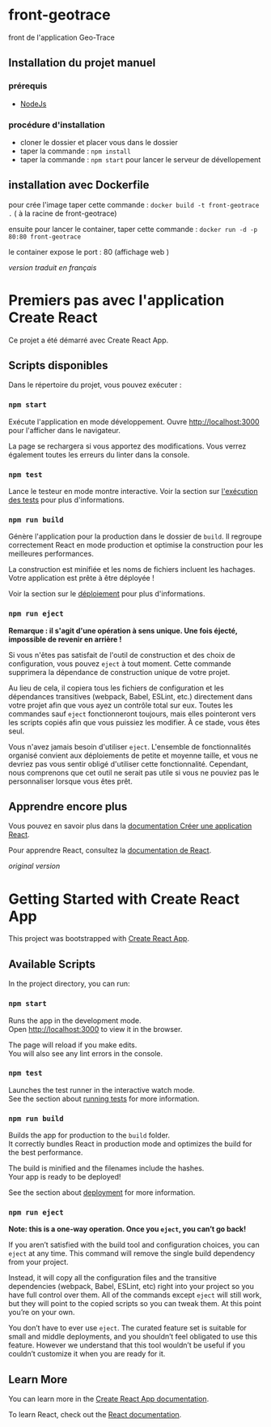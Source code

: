 # front-geotrace
front de l'application Geo-Trace

## Installation du projet manuel 

### prérequis 

- [NodeJs](https://nodejs.org/fr/) 

### procédure d'installation

- cloner le dossier et placer vous dans le dossier 
- taper la commande : `npm install`
- taper la commande : `npm start`  pour lancer le serveur de dévellopement


## installation avec Dockerfile 


pour crée l'image taper cette commande : `docker build -t front-geotrace .` ( à la racine de front-geotrace)

ensuite pour lancer le container, taper cette commande : `docker run -d -p 80:80 front-geotrace`

le container expose le port : 80 (affichage web )

_version traduit en français_ 

# Premiers pas avec l'application Create React

Ce projet a été démarré avec Create React App.


## Scripts disponibles

Dans le répertoire du projet, vous pouvez exécuter :

### `npm start`

Exécute l'application en mode développement.
Ouvre [http://localhost:3000](http://localhost:3000) pour l'afficher dans le navigateur.

La page se rechargera si vous apportez des modifications.
Vous verrez également toutes les erreurs du linter dans la console.

### `npm test`

Lance le testeur en mode montre interactive.
Voir la section sur [l'exécution des tests](https://create-react-app.dev/docs/running-tests) pour plus d'informations.

### `npm run build`

Génère l'application pour la production dans le dossier de `build`.
Il regroupe correctement React en mode production et optimise la construction pour les meilleures performances.

La construction est minifiée et les noms de fichiers incluent les hachages.
Votre application est prête à être déployée !

Voir la section sur le [déploiement](https://create-react-app.dev/docs/deployment) pour plus d'informations.

### `npm run eject`

**Remarque : il s'agit d'une opération à sens unique. Une fois éjecté, impossible de revenir en arrière !**

Si vous n'êtes pas satisfait de l'outil de construction et des choix de configuration, vous pouvez `eject` à tout moment. Cette commande supprimera la dépendance de construction unique de votre projet.

Au lieu de cela, il copiera tous les fichiers de configuration et les dépendances transitives (webpack, Babel, ESLint, etc.) directement dans votre projet afin que vous ayez un contrôle total sur eux. Toutes les commandes sauf `eject` fonctionneront toujours, mais elles pointeront vers les scripts copiés afin que vous puissiez les modifier. À ce stade, vous êtes seul.

Vous n'avez jamais besoin d'utiliser `eject`. L'ensemble de fonctionnalités organisé convient aux déploiements de petite et moyenne taille, et vous ne devriez pas vous sentir obligé d'utiliser cette fonctionnalité. Cependant, nous comprenons que cet outil ne serait pas utile si vous ne pouviez pas le personnaliser lorsque vous êtes prêt.

## Apprendre encore plus

Vous pouvez en savoir plus dans la [documentation Créer une application React](https://create-react-app.dev/docs/getting-started).

Pour apprendre React, consultez la [documentation de React](https://reactjs.org).

_original version_

# Getting Started with Create React App

This project was bootstrapped with [Create React App](https://github.com/facebook/create-react-app).

## Available Scripts

In the project directory, you can run:

### `npm start`

Runs the app in the development mode.\
Open [http://localhost:3000](http://localhost:3000) to view it in the browser.

The page will reload if you make edits.\
You will also see any lint errors in the console.

### `npm test`

Launches the test runner in the interactive watch mode.\
See the section about [running tests](https://facebook.github.io/create-react-app/docs/running-tests) for more information.

### `npm run build`

Builds the app for production to the `build` folder.\
It correctly bundles React in production mode and optimizes the build for the best performance.

The build is minified and the filenames include the hashes.\
Your app is ready to be deployed!

See the section about [deployment](https://facebook.github.io/create-react-app/docs/deployment) for more information.

### `npm run eject`

**Note: this is a one-way operation. Once you `eject`, you can’t go back!**

If you aren’t satisfied with the build tool and configuration choices, you can `eject` at any time. This command will remove the single build dependency from your project.

Instead, it will copy all the configuration files and the transitive dependencies (webpack, Babel, ESLint, etc) right into your project so you have full control over them. All of the commands except `eject` will still work, but they will point to the copied scripts so you can tweak them. At this point you’re on your own.

You don’t have to ever use `eject`. The curated feature set is suitable for small and middle deployments, and you shouldn’t feel obligated to use this feature. However we understand that this tool wouldn’t be useful if you couldn’t customize it when you are ready for it.

## Learn More

You can learn more in the [Create React App documentation](https://facebook.github.io/create-react-app/docs/getting-started).

To learn React, check out the [React documentation](https://reactjs.org/).
